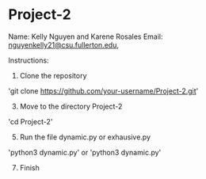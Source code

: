 # Project-2
Name: Kelly Nguyen and Karene Rosales
Email: nguyenkelly21@csu.fullerton.edu, 

Instructions:
1) Clone the repository

'git clone https://github.com/your-username/Project-2.git'

3) Move to the directory Project-2

'cd Project-2'

5) Run the file dynamic.py or exhausive.py

'python3 dynamic.py' or 'python3 dynamic.py'

7) Finish
